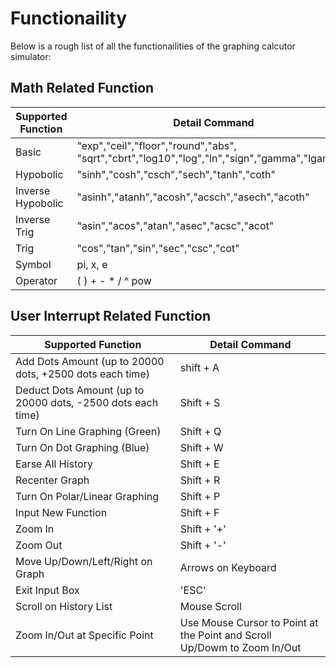 # Functionaility

Below is a rough list of all the functionailities of the graphing calcutor simulator:

## Math Related Function

| Supported Function | Detail Command |
| --- | --- |
| Basic | "exp","ceil","floor","round","abs", "sqrt","cbrt","log10","log","ln","sign","gamma","lgamma" |
| Hypobolic | "sinh","cosh","csch","sech","tanh","coth" |
| Inverse Hypobolic | "asinh","atanh","acosh","acsch","asech","acoth" |
| Inverse Trig | "asin","acos","atan","asec","acsc","acot" |
| Trig | "cos","tan","sin","sec","csc","cot" |
| Symbol | pi, x, e |
| Operator | ( ) + - * / ^ pow |


## User Interrupt Related Function

| Supported Function | Detail Command |
| --- | --- |
| Add Dots Amount (up to 20000 dots, +2500 dots each time) | shift + A |
| Deduct Dots Amount (up to 20000 dots, -2500 dots each time) | Shift + S |
| Turn On Line Graphing (Green) | Shift + Q|
| Turn On Dot Graphing (Blue) | Shift + W |
| Earse All History | Shift + E |
| Recenter Graph | Shift + R |
| Turn On Polar/Linear Graphing | Shift + P |
| Input New Function | Shift + F |
| Zoom In | Shift + '+' |
| Zoom Out | Shift + '-' |
| Move Up/Down/Left/Right on Graph | Arrows on Keyboard |
| Exit Input Box | 'ESC' |
| Scroll on History List | Mouse Scroll |
| Zoom In/Out at Specific Point | Use Mouse Cursor to Point at the Point and Scroll Up/Dowm to Zoom In/Out |

